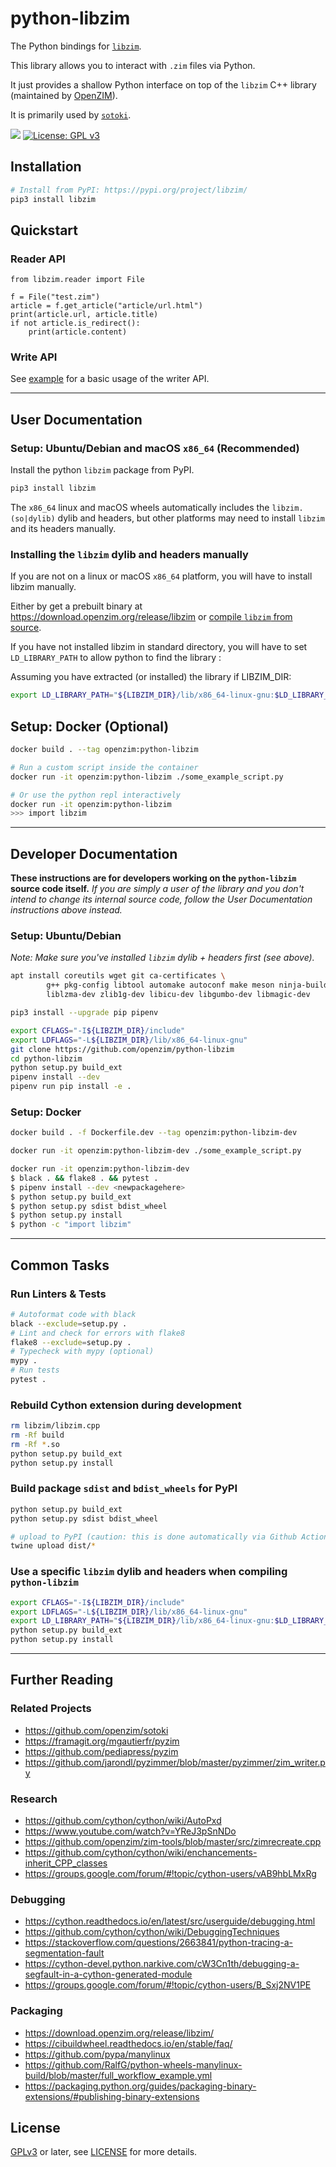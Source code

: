 
# python-libzim

The Python bindings for [`libzim`](https://github.com/openzim/libzim).

This library allows you to interact with `.zim` files via Python.

It just provides a shallow Python interface on top of the  `libzim` C++ library (maintained by [OpenZIM](https://github.com/openzim)).

It is primarily used by [`sotoki`](https://github.com/openzim/sotoki).

[![](https://img.shields.io/pypi/v/libzim.svg)](https://pypi.python.org/pypi/libzim)
[![License: GPL v3](https://img.shields.io/badge/License-GPLv3-blue.svg)](https://www.gnu.org/licenses/gpl-3.0)

## Installation

```bash
# Install from PyPI: https://pypi.org/project/libzim/
pip3 install libzim
```

## Quickstart

### Reader API

```python3
from libzim.reader import File

f = File("test.zim")
article = f.get_article("article/url.html")
print(article.url, article.title)
if not article.is_redirect():
    print(article.content)
```

### Write API

See [example](examples/basic_writer.py) for a basic usage of the writer API.


---

## User Documentation

### Setup: Ubuntu/Debian and macOS `x86_64` (Recommended)

Install the python `libzim` package from PyPI.

```bash
pip3 install libzim
```

The `x86_64` linux and macOS wheels automatically includes the `libzim.(so|dylib)` dylib and headers, but other platforms may need to install `libzim` and its headers manually.


### Installing the `libzim` dylib and headers manually

If you are not on a linux or macOS `x86_64` platform, you will have to install libzim manually.

Either by get a prebuilt binary at https://download.openzim.org/release/libzim
or [compile `libzim` from source](https://github.com/openzim/libzim).

If you have not installed libzim in standard directory, you will have to set `LD_LIBRARY_PATH` to allow python to find the library :

Assuming you have extracted (or installed) the library if LIBZIM_DIR:


```bash
export LD_LIBRARY_PATH="${LIBZIM_DIR}/lib/x86_64-linux-gnu:$LD_LIBRARY_PATH"
```

## Setup: Docker (Optional)

```bash
docker build . --tag openzim:python-libzim

# Run a custom script inside the container
docker run -it openzim:python-libzim ./some_example_script.py

# Or use the python repl interactively
docker run -it openzim:python-libzim
>>> import libzim
```

---

## Developer Documentation

**These instructions are for developers working on the `python-libzim` source code itself.** *If you are simply a user of the library and you don't intend to change its internal source code, follow the User Documentation instructions above instead.*

### Setup: Ubuntu/Debian

*Note: Make sure you've installed `libzim` dylib + headers first (see above).*

```bash
apt install coreutils wget git ca-certificates \
        g++ pkg-config libtool automake autoconf make meson ninja-build \
        liblzma-dev zlib1g-dev libicu-dev libgumbo-dev libmagic-dev

pip3 install --upgrade pip pipenv

export CFLAGS="-I${LIBZIM_DIR}/include"
export LDFLAGS="-L${LIBZIM_DIR}/lib/x86_64-linux-gnu"
git clone https://github.com/openzim/python-libzim
cd python-libzim
python setup.py build_ext
pipenv install --dev
pipenv run pip install -e .
```

### Setup: Docker

```bash
docker build . -f Dockerfile.dev --tag openzim:python-libzim-dev

docker run -it openzim:python-libzim-dev ./some_example_script.py

docker run -it openzim:python-libzim-dev
$ black . && flake8 . && pytest .
$ pipenv install --dev <newpackagehere>
$ python setup.py build_ext
$ python setup.py sdist bdist_wheel
$ python setup.py install
$ python -c "import libzim"

```

---

## Common Tasks

### Run Linters & Tests

```bash
# Autoformat code with black
black --exclude=setup.py .
# Lint and check for errors with flake8
flake8 --exclude=setup.py .
# Typecheck with mypy (optional)
mypy .
# Run tests
pytest .
```

### Rebuild Cython extension during development

```bash
rm libzim/libzim.cpp
rm -Rf build
rm -Rf *.so
python setup.py build_ext
python setup.py install
```

### Build package `sdist` and `bdist_wheels` for PyPI

```bash
python setup.py build_ext
python setup.py sdist bdist_wheel

# upload to PyPI (caution: this is done automatically via Github Actions)
twine upload dist/*
```

### Use a specific `libzim` dylib and headers when compiling `python-libzim`

```bash
export CFLAGS="-I${LIBZIM_DIR}/include"
export LDFLAGS="-L${LIBZIM_DIR}/lib/x86_64-linux-gnu"
export LD_LIBRARY_PATH="${LIBZIM_DIR}/lib/x86_64-linux-gnu:$LD_LIBRARY_PATH"
python setup.py build_ext
python setup.py install
```
---

## Further Reading

### Related Projects
- https://github.com/openzim/sotoki
- https://framagit.org/mgautierfr/pyzim
- https://github.com/pediapress/pyzim
- https://github.com/jarondl/pyzimmer/blob/master/pyzimmer/zim_writer.py

### Research
- https://github.com/cython/cython/wiki/AutoPxd
- https://www.youtube.com/watch?v=YReJ3pSnNDo
- https://github.com/openzim/zim-tools/blob/master/src/zimrecreate.cpp
- https://github.com/cython/cython/wiki/enchancements-inherit_CPP_classes
- https://groups.google.com/forum/#!topic/cython-users/vAB9hbLMxRg

### Debugging
- https://cython.readthedocs.io/en/latest/src/userguide/debugging.html
- https://github.com/cython/cython/wiki/DebuggingTechniques
- https://stackoverflow.com/questions/2663841/python-tracing-a-segmentation-fault
- https://cython-devel.python.narkive.com/cW3Cn1th/debugging-a-segfault-in-a-cython-generated-module
- https://groups.google.com/forum/#!topic/cython-users/B_Sxj2NV1PE

### Packaging
- https://download.openzim.org/release/libzim/
- https://cibuildwheel.readthedocs.io/en/stable/faq/
- https://github.com/pypa/manylinux
- https://github.com/RalfG/python-wheels-manylinux-build/blob/master/full_workflow_example.yml
- https://packaging.python.org/guides/packaging-binary-extensions/#publishing-binary-extensions

## License

[GPLv3](https://www.gnu.org/licenses/gpl-3.0) or later, see
[LICENSE](LICENSE) for more details.
